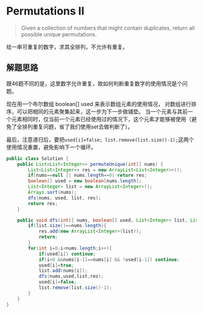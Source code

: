# Permutations II

> Given a collection of numbers that might contain duplicates, return all possible unique permutations.

给一串可重复的数字，求其全排列，不允许有重复。

## 解题思路

跟46题不同的是，这里数字允许重复，故如何判断重复数字的使用情况是个问题。

现在用一个布尔数组 boolean[] used 来表示数组元素的使用情况，
对数组进行排序，可以把相同的元素聚集起来，这一步为下一步做铺垫。
当一个元素与其前一个元素相同时，仅当前一个元素已经使用过的情况下，这个元素才能够被使用（避免了全排列重复问题，省了我们使用set去做判断了）。

最后，注意递归后，要把`used[i]=false; list.remove(list.size()-1);`这两个使用情况重置，避免影响下一个循环。

```Java
public class Solution {
    public List<List<Integer>> permuteUnique(int[] nums) {
        List<List<Integer>> res = new ArrayList<List<Integer>>();
        if(nums==null || nums.length==0) return res;
        boolean[] used = new boolean[nums.length];
        List<Integer> list = new ArrayList<Integer>();
        Arrays.sort(nums);
        dfs(nums, used, list, res);
        return res;
    }

    public void dfs(int[] nums, boolean[] used, List<Integer> list, List<List<Integer>> res){
        if(list.size()==nums.length){
            res.add(new ArrayList<Integer>(list));
            return;
        }
        for(int i=0;i<nums.length;i++){
            if(used[i]) continue;
            if(i>0 &&nums[i-1]==nums[i] && !used[i-1]) continue;
            used[i]=true;
            list.add(nums[i]);
            dfs(nums,used,list,res);
            used[i]=false;
            list.remove(list.size()-1);
        }
    }
}
```